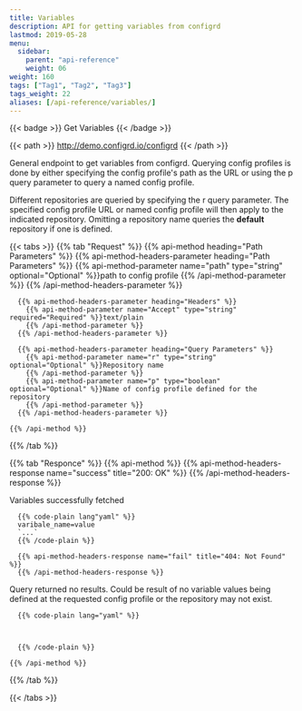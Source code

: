```yaml
---
title: Variables
description: API for getting variables from configrd
lastmod: 2019-05-28
menu:
  sidebar:
    parent: "api-reference"
    weight: 06
weight: 160
tags: ["Tag1", "Tag2", "Tag3"]
tags_weight: 22
aliases: [/api-reference/variables/]
---
```


{{< badge >}}
Get Variables
{{< /badge >}}

{{< path >}}
http://demo.configrd.io/configrd
{{< /path >}}

General endpoint to get variables from configrd. Querying config profiles is done by either specifying the config profile's path as the URL or using the p query parameter to query a named config profile.  
  
Different repositories are queried by specifying the r query parameter. The specified config profile URL or named config profile will then apply to the indicated repository. Omitting a repository name queries the **default** repository if one is defined.  

{{< tabs >}}
  {{% tab "Request" %}}
    {{% api-method heading="Path Parameters" %}}
      {{% api-method-headers-parameter heading="Path Parameters" %}}
        {{% api-method-parameter name="path" type="string" optional="Optional" %}}path to config profile
        {{% /api-method-parameter %}}
      {{% /api-method-headers-parameter %}}

      {{% api-method-headers-parameter heading="Headers" %}}
        {{% api-method-parameter name="Accept" type="string" required="Required" %}}text/plain
        {{% /api-method-parameter %}}
      {{% /api-method-headers-parameter %}}

      {{% api-method-headers-parameter heading="Query Parameters" %}}	
        {{% api-method-parameter name="r" type="string" optional="Optional" %}}Repository name
        {{% /api-method-parameter %}}
        {{% api-method-parameter name="p" type="boolean" optional="Optional" %}}Name of config profile defined for the repository
        {{% /api-method-parameter %}}
      {{% /api-method-headers-parameter %}}

    {{% /api-method %}}
  {{% /tab %}}

  {{% tab "Responce" %}}
    {{% api-method %}}
      {{% api-method-headers-response name="success" title="200: OK" %}}
      {{% /api-method-headers-response %}}

Variables successfully fetched

      {{% code-plain lang"yaml" %}}
      varibale_name=value
      `...`
      {{% /code-plain %}}

      {{% api-method-headers-response name="fail" title="404: Not Found" %}}
      {{% /api-method-headers-response %}}

Query returned no results. Could be result of no variable values being defined at the requested config profile or the repository may not exist.

      {{% code-plain lang="yaml" %}}

      

      {{% /code-plain %}}

    {{% /api-method %}}
  {{% /tab %}}

{{< /tabs >}}
